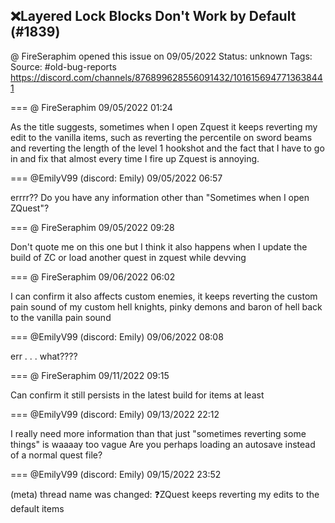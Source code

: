 ## ❌Layered Lock Blocks Don't Work by Default (#1839)
@ FireSeraphim opened this issue on 09/05/2022
Status: unknown
Tags: 
Source: #old-bug-reports https://discord.com/channels/876899628556091432/1016156947713638441


=== @ FireSeraphim 09/05/2022 01:24

As the title suggests, sometimes when I open Zquest it keeps reverting my edit to the vanilla items, such as reverting the percentile on sword beams and reverting the length of the level 1 hookshot and the fact that I have to go in and fix that almost every time I fire up Zquest is annoying.

=== @EmilyV99 (discord: Emily) 09/05/2022 06:57

errrr??
Do you have any information other than "Sometimes when I open ZQuest"?

=== @ FireSeraphim 09/05/2022 09:28

Don't quote me on this one but I think it also happens when I update the build of ZC or load another quest in zquest while devving

=== @ FireSeraphim 09/06/2022 06:02

I can confirm it also affects custom enemies, it keeps reverting the custom pain sound of my custom hell knights, pinky demons and baron of hell back to the vanilla pain sound

=== @EmilyV99 (discord: Emily) 09/06/2022 08:08

err . . . what????

=== @ FireSeraphim 09/11/2022 09:15

Can confirm it still persists in the latest build for items at least

=== @EmilyV99 (discord: Emily) 09/13/2022 22:12

I really need more information than that
just "sometimes reverting some things" is waaaay too vague
Are you perhaps loading an autosave instead of a normal quest file?

=== @EmilyV99 (discord: Emily) 09/15/2022 23:52

(meta) thread name was changed: ❓ZQuest keeps reverting my edits to the default items
